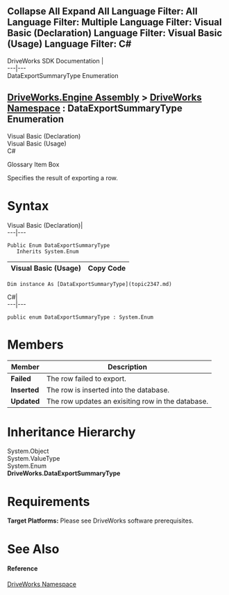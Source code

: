 Collapse All Expand All Language Filter: All  Language Filter: Multiple  Language Filter: Visual Basic (Declaration) Language Filter: Visual Basic (Usage) Language Filter: C#  
---  
DriveWorks SDK Documentation  |   
---|---  
DataExportSummaryType Enumeration   
  
[DriveWorks.Engine Assembly](topic2156.md) > [DriveWorks Namespace](topic2159.md) : DataExportSummaryType Enumeration  
---  
  
Visual Basic (Declaration)    
Visual Basic (Usage)    
C# 

Glossary Item Box

Specifies the result of exporting a row. 

# Syntax

Visual Basic (Declaration)|   
---|---  
      
    
    Public Enum DataExportSummaryType 
       Inherits System.Enum  
  
Visual Basic (Usage)| Copy Code  
---|---  
      
    
    Dim instance As [DataExportSummaryType](topic2347.md)  
  
C#|   
---|---  
      
    
    public enum DataExportSummaryType : System.Enum   
  
# Members

Member| Description  
---|---  
**Failed**|  The row failed to export.  
**Inserted**|  The row is inserted into the database.  
**Updated**|  The row updates an exisiting row in the database.  
  
# Inheritance Hierarchy

System.Object  
System.ValueType  
System.Enum  
**DriveWorks.DataExportSummaryType**  


# Requirements

**Target Platforms:** Please see DriveWorks software prerequisites.

# See Also

#### Reference

[DriveWorks Namespace](topic2159.md)


